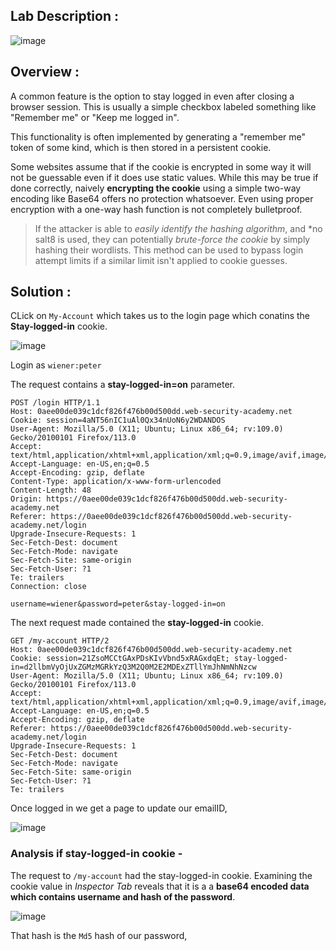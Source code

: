 ## Lab Description :

![image](https://github.com/sh3bu/Portswigger_labs/assets/67383098/6fba9ea2-8a18-4fc8-bd4c-ae3094bf98dc)

## Overview :

A common feature is the option to stay logged in even after closing a browser session. This is usually a simple checkbox labeled something like "Remember me" or "Keep me logged in".

This functionality is often implemented by generating a "remember me" token of some kind, which is then stored in a persistent cookie.

Some websites assume that if the cookie is encrypted in some way it will not be guessable even if it does use static values. While this may be true if done correctly, naively **encrypting the cookie** using a simple two-way encoding like Base64 offers no protection whatsoever. Even using proper encryption with a one-way hash function is not completely bulletproof.

> If the attacker is able to *easily identify the hashing algorithm*, and *no salt8 is used, they can potentially *brute-force the cookie* by simply 
> hashing their wordlists. This method can be used to bypass login attempt limits if a similar limit isn't applied to cookie guesses. 

## Solution :

CLick on `My-Account` which takes us to the login page which conatins the **Stay-logged-in** cookie. 

![image](https://github.com/sh3bu/Portswigger_labs/assets/67383098/9935a449-df73-41a9-bd8f-cda6907ec58e)

Login as `wiener:peter`

The request contains a **stay-logged-in=on** parameter.

```http
POST /login HTTP/1.1
Host: 0aee00de039c1dcf826f476b00d500dd.web-security-academy.net
Cookie: session=4aNT56nIC1uAl0Qx34nUoN6y2WDANDOS
User-Agent: Mozilla/5.0 (X11; Ubuntu; Linux x86_64; rv:109.0) Gecko/20100101 Firefox/113.0
Accept: text/html,application/xhtml+xml,application/xml;q=0.9,image/avif,image/webp,*/*;q=0.8
Accept-Language: en-US,en;q=0.5
Accept-Encoding: gzip, deflate
Content-Type: application/x-www-form-urlencoded
Content-Length: 48
Origin: https://0aee00de039c1dcf826f476b00d500dd.web-security-academy.net
Referer: https://0aee00de039c1dcf826f476b00d500dd.web-security-academy.net/login
Upgrade-Insecure-Requests: 1
Sec-Fetch-Dest: document
Sec-Fetch-Mode: navigate
Sec-Fetch-Site: same-origin
Sec-Fetch-User: ?1
Te: trailers
Connection: close

username=wiener&password=peter&stay-logged-in=on
```

The next request made contained the **stay-logged-in** cookie.

```http
GET /my-account HTTP/2
Host: 0aee00de039c1dcf826f476b00d500dd.web-security-academy.net
Cookie: session=21ZsoMCCtGAxPDsKIvVbnd5xRAGxdqEt; stay-logged-in=d2llbmVyOjUxZGMzMGRkYzQ3M2Q0M2E2MDExZTllYmJhNmNhNzcw
User-Agent: Mozilla/5.0 (X11; Ubuntu; Linux x86_64; rv:109.0) Gecko/20100101 Firefox/113.0
Accept: text/html,application/xhtml+xml,application/xml;q=0.9,image/avif,image/webp,*/*;q=0.8
Accept-Language: en-US,en;q=0.5
Accept-Encoding: gzip, deflate
Referer: https://0aee00de039c1dcf826f476b00d500dd.web-security-academy.net/login
Upgrade-Insecure-Requests: 1
Sec-Fetch-Dest: document
Sec-Fetch-Mode: navigate
Sec-Fetch-Site: same-origin
Sec-Fetch-User: ?1
Te: trailers
```

Once logged in we get a page to update our emailID,

![image](https://github.com/sh3bu/Portswigger_labs/assets/67383098/c3e502a4-8669-449b-9a25-b8ee1d382ac5)

### Analysis if stay-logged-in cookie -

The request to `/my-account` had the stay-logged-in cookie. Examining the cookie value in *Inspector Tab* reveals that it is a a **base64 encoded data which contains username and hash of the password**.

![image](https://github.com/sh3bu/Portswigger_labs/assets/67383098/a852488d-6a9e-4a4f-8894-d403e31c2a3f)

That hash is the  `Md5` hash of our password,






